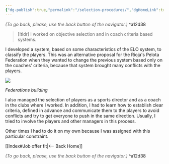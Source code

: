 ```yaml
---
{"dg-publish":true,"permalink":"/selection-procedures/","dgHomeLink":true,"dgPassFrontmatter":false,"dgShowBacklinks":false,"dgShowLocalGraph":false,"dgShowInlineTitle":false}
---
```




<div class="transclusion internal-embed is-loaded"><div class="markdown-embed">




<font color="#595959">*(To go back, please, use the back button of the navigator.)*</font> 
^a12d38



</div></div>


> [!tldr]
> I worked on objective selection and in coach criteria based systems.

I developed a system, based on some characteristics of the ELO system, to classify the players. This was an alternative proposal for the Rioja's Pelota Federation when they wanted to change the previous system based only on the coaches' criteria, because that system brought many conflicts with the players.

![](https://www.laguiago.com/wp-content/uploads/2015/09/palacio_12.jpg)

*Federations building*

I also managed the selection of players as a sports director and as a coach in the clubs where I worked. In addition, I had to learn how to establish clear criteria, defined in advance and communicate them to the players to avoid conflicts and try to get everyone to push in the same direction. Usually, I tried to involve the players and other managers in this process.

Other times I had to do it on my own because I was assigned with this particular constraint.


<div class="transclusion internal-embed is-loaded"><div class="markdown-embed">





[[Index#Job offer fit|<-- Back Home]]

<div class="transclusion internal-embed is-loaded"><div class="markdown-embed">




<font color="#595959">*(To go back, please, use the back button of the navigator.)*</font> 
^a12d38



</div></div>


</div></div>

